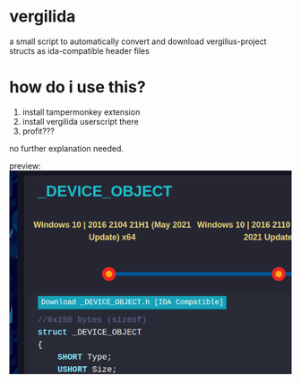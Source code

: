 # vergilida
a small script to automatically convert and download vergilius-project structs as ida-compatible header files

# how do i use this?
1. install tampermonkey extension
2. install vergilida userscript there
3. profit???

no further explanation needed. 

preview:\
![Vergilida status](vergilida.png)
